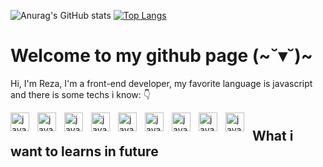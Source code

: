 ![Anurag's GitHub stats](https://github-readme-stats.vercel.app/api?username=womoboy&show_icons=true&theme=nord)
[![Top Langs](https://github-readme-stats.vercel.app/api/top-langs/?username=womoboy&layout=compact&theme=nord)](https://github.com/womoboy)

# Welcome to my github page (~˘▾˘)~
Hi, I'm Reza, I'm a front-end developer, my favorite language is javascript and there is some techs i know: 👇 

<img style="padding-right:10px;" align="left" width="30px" alt="javascript log" src="https://cdn.worldvectorlogo.com/logos/javascript-1.svg">
<img style="padding-right:10px;" align="left" width="30px" alt="javascript log" src="https://cdn.worldvectorlogo.com/logos/html-1.svg">
<img style="padding-right:10px;" align="left" width="30px" alt="javascript log" src="https://cdn.worldvectorlogo.com/logos/css-3.svg">
<img style="padding-right:10px;" align="left" width="30px" alt="javascript log" src="https://cdn.worldvectorlogo.com/logos/react-2.svg">
<img style="padding-right:10px;" align="left" width="30px" alt="javascript log" src="https://cdn.worldvectorlogo.com/logos/sass-1.svg">
<img style="padding-right:10px;" align="left" width="30px" alt="javascript log" src="https://cdn.worldvectorlogo.com/logos/nodejs-1.svg">
<img style="padding-right:10px;" align="left" width="30px" alt="javascript log" src="https://www.vectorlogo.zone/logos/expressjs/expressjs-icon.svg">
<img style="padding-right:10px;" align="left" width="30px" alt="javascript log" src="https://cdn.worldvectorlogo.com/logos/mongodb-icon-1.svg">
<img style="padding-right:10px;" align="left" width="30px" alt="javascript log" src="https://www.svgrepo.com/show/303251/mysql-logo.svg">

#

## What i want to learns in future

